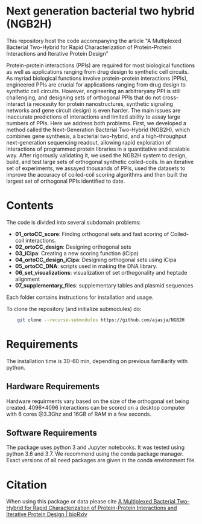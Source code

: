 # Next generation bacterial two hybrid (NGB2H)
This repository host the code accompanying the article "A Multiplexed Bacterial Two-Hybrid for Rapid Characterization of Protein-Protein Interactions and Iterative Protein Design"

Protein-protein interactions (PPIs) are required for most biological functions as well as applications ranging from drug design to synthetic cell circuits.  As myriad biological functions involve protein-protein interactions (PPIs), engineered PPIs are crucial for applications ranging from drug design to synthetic cell circuits. However, engineering an arbitraryany PPI is still challenging, and designing sets of orthogonal PPIs that do not cross-interact (a necessity for protein nanostructures, synthetic signaling networks and gene circuit design) is even harder. The main issues are inaccurate predictions of interactions and limited ability to assay large numbers of PPIs. Here we address both problems.  First, we developed a method called the Next-Generation Bacterial Two-Hybrid (NGB2H), which combines gene synthesis, a bacterial two-hybrid, and a high-throughput next-generation sequencing readout, allowing rapid exploration of interactions of programmed protein libraries in a quantitative and scalable way. After rigorously validating it, we used the NGB2H system to design, build, and test large sets of orthogonal synthetic coiled-coils. In an iterative set of experiments, we assayed thousands of PPIs, used the datasets to improve the accuracy of coiled-coil scoring algorithms and then built the largest set of orthogonal PPIs identified to date. 

# Contents

The code is divided into several subdomain problems:

- **01_ortoCC_score**: Finding orthogonal sets and fast scoring of Coiled-coil interactions.
- **02_ortoCC_design**: Designing orthogonal sets
- **03_iCipa**: Creating a new scoring function (iCipa)
- **04_ortoCC_design_iCipa**: Designing orthogonal sets using iCipa
- **05_ortoCC_DNA**: scripts used in making the DNA library.
- **06_set_visualizations**: visualization of set orthogonality and heptade alignment
- **07_supplementary_files**: supplementary tables and plasmid sequences 

Each folder contains instructions for installation and usage.

To clone the repository (and initialize submodules) do:
```bash
    git clone --recurse-submodules https://github.com/ajasja/NGB2H
```

# Requirements

The installation time is 30-60 min, depending on previous familiarity with python. 

## Hardware Requirements

Hardware requirments vary based on the size of the orthogonal set being created. 4096*4096 interactions can be scored on a desktop computer with 6 cores @3.3Ghz and 16GB of RAM in a few seconds.


## Software Requirements
The package uses python 3 and Jupyter notebooks. It was tested using python 3.6 and 3.7. We recommend using the conda package manager. Exact versions of all need packages are given in the conda environment file.   



# Citation

When using this package or data please cite [A Multiplexed Bacterial Two-Hybrid for Rapid Characterization of Protein-Protein Interactions and Iterative Protein Design | bioRxiv](https://www.biorxiv.org/content/10.1101/2020.11.12.377184v1)
